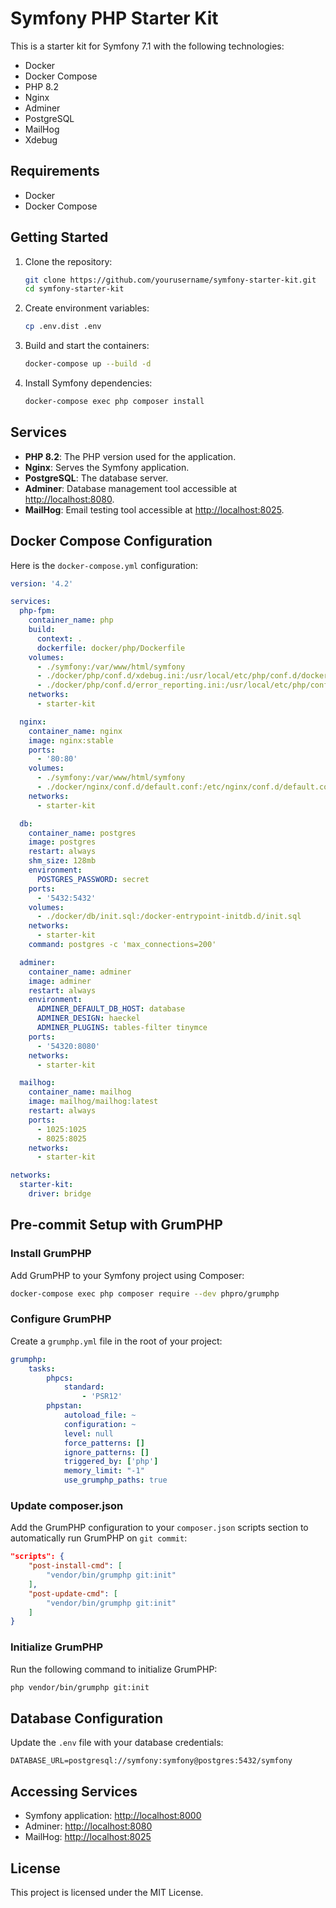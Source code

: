 # Symfony PHP Starter Kit

This is a starter kit for Symfony 7.1 with the following technologies:

- Docker
- Docker Compose
- PHP 8.2
- Nginx
- Adminer
- PostgreSQL
- MailHog
- Xdebug

## Requirements

- Docker
- Docker Compose

## Getting Started

1. Clone the repository:

   ```sh
   git clone https://github.com/yourusername/symfony-starter-kit.git
   cd symfony-starter-kit
   ```

2. Create environment variables:

   ```sh
   cp .env.dist .env
   ```

3. Build and start the containers:

   ```sh
   docker-compose up --build -d
   ```

4. Install Symfony dependencies:

   ```sh
   docker-compose exec php composer install
   ```

## Services

- **PHP 8.2**: The PHP version used for the application.
- **Nginx**: Serves the Symfony application.
- **PostgreSQL**: The database server.
- **Adminer**: Database management tool accessible at [http://localhost:8080](http://localhost:8080).
- **MailHog**: Email testing tool accessible at [http://localhost:8025](http://localhost:8025).

## Docker Compose Configuration

Here is the `docker-compose.yml` configuration:

```yaml
version: '4.2'

services:
  php-fpm:
    container_name: php
    build:
      context: .
      dockerfile: docker/php/Dockerfile
    volumes:
      - ./symfony:/var/www/html/symfony
      - ./docker/php/conf.d/xdebug.ini:/usr/local/etc/php/conf.d/docker-php-ext-xdebug.ini
      - ./docker/php/conf.d/error_reporting.ini:/usr/local/etc/php/conf.d/error_reporting.ini
    networks:
      - starter-kit

  nginx:
    container_name: nginx
    image: nginx:stable
    ports:
      - '80:80'
    volumes:
      - ./symfony:/var/www/html/symfony
      - ./docker/nginx/conf.d/default.conf:/etc/nginx/conf.d/default.conf
    networks:
      - starter-kit

  db:
    container_name: postgres
    image: postgres
    restart: always
    shm_size: 128mb
    environment:
      POSTGRES_PASSWORD: secret
    ports:
      - '5432:5432'
    volumes:
      - ./docker/db/init.sql:/docker-entrypoint-initdb.d/init.sql
    networks:
      - starter-kit
    command: postgres -c 'max_connections=200'

  adminer:
    container_name: adminer
    image: adminer
    restart: always
    environment:
      ADMINER_DEFAULT_DB_HOST: database
      ADMINER_DESIGN: haeckel
      ADMINER_PLUGINS: tables-filter tinymce
    ports:
      - '54320:8080'
    networks:
      - starter-kit

  mailhog:
    container_name: mailhog
    image: mailhog/mailhog:latest
    restart: always
    ports:
      - 1025:1025
      - 8025:8025
    networks:
      - starter-kit

networks:
  starter-kit:
    driver: bridge
```

## Pre-commit Setup with GrumPHP

### Install GrumPHP

Add GrumPHP to your Symfony project using Composer:

```sh
docker-compose exec php composer require --dev phpro/grumphp
```

### Configure GrumPHP

Create a `grumphp.yml` file in the root of your project:

```yaml
grumphp:
    tasks:
        phpcs:
            standard:
                - 'PSR12'
        phpstan:
            autoload_file: ~
            configuration: ~
            level: null
            force_patterns: []
            ignore_patterns: []
            triggered_by: ['php']
            memory_limit: "-1"
            use_grumphp_paths: true
```

### Update composer.json

Add the GrumPHP configuration to your `composer.json` scripts section to automatically run GrumPHP on `git commit`:

```json
"scripts": {
    "post-install-cmd": [
        "vendor/bin/grumphp git:init"
    ],
    "post-update-cmd": [
        "vendor/bin/grumphp git:init"
    ]
}
```

### Initialize GrumPHP

Run the following command to initialize GrumPHP:

```sh
php vendor/bin/grumphp git:init
```

## Database Configuration

Update the `.env` file with your database credentials:

```
DATABASE_URL=postgresql://symfony:symfony@postgres:5432/symfony
```

## Accessing Services

- Symfony application: [http://localhost:8000](http://localhost:8000)
- Adminer: [http://localhost:8080](http://localhost:8080)
- MailHog: [http://localhost:8025](http://localhost:8025)

## License

This project is licensed under the MIT License.
